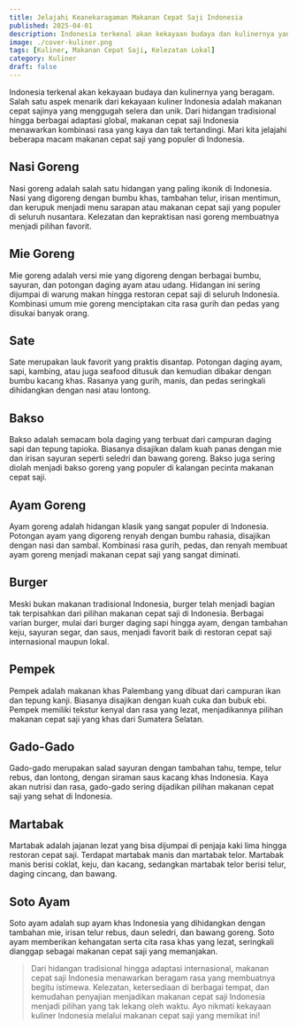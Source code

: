 ```yaml
---
title: Jelajahi Keanekaragaman Makanan Cepat Saji Indonesia
published: 2025-04-01
description: Indonesia terkenal akan kekayaan budaya dan kulinernya yang beragam. Salah satu aspek menarik dari kekayaan kuliner Indonesia adalah makanan cepat sajinya yang menggugah selera dan unik.
image: ./cover-kuliner.png
tags: [Kuliner, Makanan Cepat Saji, Kelezatan Lokal]
category: Kuliner
draft: false
---
```


Indonesia terkenal akan kekayaan budaya dan kulinernya yang beragam. Salah satu aspek menarik dari kekayaan kuliner Indonesia adalah makanan cepat sajinya yang menggugah selera dan unik. Dari hidangan tradisional hingga berbagai adaptasi global, makanan cepat saji Indonesia menawarkan kombinasi rasa yang kaya dan tak tertandingi. Mari kita jelajahi beberapa macam makanan cepat saji yang populer di Indonesia.

## Nasi Goreng

Nasi goreng adalah salah satu hidangan yang paling ikonik di Indonesia. Nasi yang digoreng dengan bumbu khas, tambahan telur, irisan mentimun, dan kerupuk menjadi menu sarapan atau makanan cepat saji yang populer di seluruh nusantara. Kelezatan dan kepraktisan nasi goreng membuatnya menjadi pilihan favorit.

## Mie Goreng

Mie goreng adalah versi mie yang digoreng dengan berbagai bumbu, sayuran, dan potongan daging ayam atau udang. Hidangan ini sering dijumpai di warung makan hingga restoran cepat saji di seluruh Indonesia. Kombinasi umum mie goreng menciptakan cita rasa gurih dan pedas yang disukai banyak orang.

## Sate

Sate merupakan lauk favorit yang praktis disantap. Potongan daging ayam, sapi, kambing, atau juga seafood ditusuk dan kemudian dibakar dengan bumbu kacang khas. Rasanya yang gurih, manis, dan pedas seringkali dihidangkan dengan nasi atau lontong.

## Bakso

Bakso adalah semacam bola daging yang terbuat dari campuran daging sapi dan tepung tapioka. Biasanya disajikan dalam kuah panas dengan mie dan irisan sayuran seperti seledri dan bawang goreng. Bakso juga sering diolah menjadi bakso goreng yang populer di kalangan pecinta makanan cepat saji.

## Ayam Goreng

Ayam goreng adalah hidangan klasik yang sangat populer di Indonesia. Potongan ayam yang digoreng renyah dengan bumbu rahasia, disajikan dengan nasi dan sambal. Kombinasi rasa gurih, pedas, dan renyah membuat ayam goreng menjadi makanan cepat saji yang sangat diminati.

## Burger

Meski bukan makanan tradisional Indonesia, burger telah menjadi bagian tak terpisahkan dari pilihan makanan cepat saji di Indonesia. Berbagai varian burger, mulai dari burger daging sapi hingga ayam, dengan tambahan keju, sayuran segar, dan saus, menjadi favorit baik di restoran cepat saji internasional maupun lokal.

## Pempek

Pempek adalah makanan khas Palembang yang dibuat dari campuran ikan dan tepung kanji. Biasanya disajikan dengan kuah cuka dan bubuk ebi. Pempek memiliki tekstur kenyal dan rasa yang lezat, menjadikannya pilihan makanan cepat saji yang khas dari Sumatera Selatan.

## Gado-Gado

Gado-gado merupakan salad sayuran dengan tambahan tahu, tempe, telur rebus, dan lontong, dengan siraman saus kacang khas Indonesia. Kaya akan nutrisi dan rasa, gado-gado sering dijadikan pilihan makanan cepat saji yang sehat di Indonesia.

## Martabak

Martabak adalah jajanan lezat yang bisa dijumpai di penjaja kaki lima hingga restoran cepat saji. Terdapat martabak manis dan martabak telor. Martabak manis berisi coklat, keju, dan kacang, sedangkan martabak telor berisi telur, daging cincang, dan bawang.

## Soto Ayam

Soto ayam adalah sup ayam khas Indonesia yang dihidangkan dengan tambahan mie, irisan telur rebus, daun seledri, dan bawang goreng. Soto ayam memberikan kehangatan serta cita rasa khas yang lezat, seringkali dianggap sebagai makanan cepat saji yang memanjakan.

> Dari hidangan tradisional hingga adaptasi internasional, makanan cepat saji Indonesia menawarkan beragam rasa yang membuatnya begitu istimewa. Kelezatan, ketersediaan di berbagai tempat, dan kemudahan penyajian menjadikan makanan cepat saji Indonesia menjadi pilihan yang tak lekang oleh waktu. Ayo nikmati kekayaan kuliner Indonesia melalui makanan cepat saji yang memikat ini!
